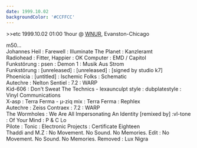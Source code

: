 ```yaml
---
date: 1999.10.02
backgroundColor: '#CCFFCC'
---
```


\>>etc 1999.10.02 01:00 1hour @ [WNUR](http://www.wnur.org/), Evanston-Chicago  

m50...  
Johannes Heil : Farewell : Illuminate The Planet : Kanzleramt  
Radiohead : Fitter, Happier : OK Computer : EMD / Capitol  
Funkstörung : psen : Demon 1 : Musik Aus Strom  
Funkstörung : \[unreleased\] : \[unreleased\] : \[signed by studio k7\]  
Phoenicia : \[untitled\] : Ischemic Folks : Schematic  
Autechre : Nelton Sentiel : 7.2 : WARP  
Kid-606 : Don't Sweat The Technics - lexaunculpt style : dubplatestyle : Vinyl Communications  
X-asp : Terra Ferma - µ-ziq mix : Terra Ferma : Rephlex  
Autechre : Zeiss Contraex : 7.2 : WARP  
The Wormholes : We Are All Impersonating An Identity \[remixed by\] :vl-tone : Of Your Mind : P & C Lo  
Pilote : Tonic : Electronic Projects : Certificate Eighteen  
Thaddi and M.Z : No Movement. No Sound. No Memories. Edit : No Movement. No Sound. No Memories. Removed : Lux Nigra